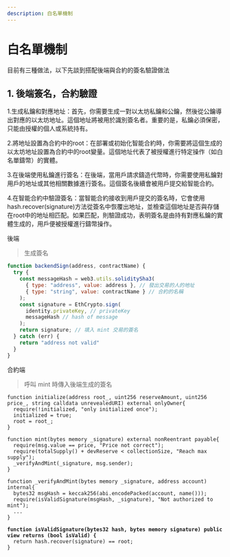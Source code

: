 ```yaml
---
description: 白名單機制
---
```


# 白名單機制

目前有三種做法，以下先談到搭配後端與合約的簽名驗證做法

## 1. 後端簽名，合約驗證

1.生成私鑰和對應地址：首先，你需要生成一對以太坊私鑰和公鑰，然後從公鑰導出對應的以太坊地址。這個地址將被用於識別簽名者。重要的是，私鑰必須保密，只能由授權的個人或系統持有。

2.將地址設置為合約中的root：在部署或初始化智能合約時，你需要將這個生成的以太坊地址設置為合約中的root變量。這個地址代表了被授權進行特定操作（如白名單鑄幣）的實體。

3.在後端使用私鑰進行簽名：在後端，當用戶請求鑄造代幣時，你需要使用私鑰對用戶的地址或其他相關數據進行簽名。這個簽名後續會被用戶提交給智能合約。

4.在智能合約中驗證簽名：當智能合約接收到用戶提交的簽名時，它會使用hash.recover(signature)方法從簽名中恢覆出地址，並檢查這個地址是否與存儲在root中的地址相匹配。如果匹配，則驗證成功，表明簽名是由持有對應私鑰的實體生成的，用戶便被授權進行鑄幣操作。

後端

> 生成簽名

```javascript
function backendSign(address, contractName) {
  try {
    const messageHash = web3.utils.soliditySha3(
      { type: "address", value: address }, // 發出交易的人的地址
      { type: "string", value: contractName } // 合約的名稱
    );
    const signature = EthCrypto.sign(
      identity.privateKey, // privateKey
      messageHash // hash of message
    );
    return signature; // 填入 mint 交易的簽名
  } catch (err) {
    return "address not valid"
  }
}
```

合約端

> 呼叫 mint 時傳入後端生成的簽名

<pre class="language-solidity"><code class="lang-solidity">function initialize(address root_, uint256 reserveAmount, uint256 price_, string calldata unrevealedURI) external onlyOwner{
  require(!initialized, "only initialized once");
  initialized = true;
  root = root_;
}

function mint(bytes memory _signature) external nonReentrant payable{
  require(msg.value == price, "Price not correct");
  require(totalSupply() + devReserve &#x3C; collectionSize, "Reach max supply");
  _verifyAndMint(_signature, msg.sender);
}

function _verifyAndMint(bytes memory _signature, address account) internal{
  bytes32 msgHash = keccak256(abi.encodePacked(account, name()));
  require(isValidSignature(msgHash, _signature), "Not authorized to mint");
  ...
}
<strong>
</strong><strong>function isValidSignature(bytes32 hash, bytes memory signature) public view returns (bool isValid) {
</strong>  return hash.recover(signature) == root;
}
</code></pre>
